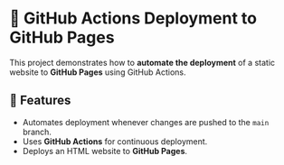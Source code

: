 # 🚀 GitHub Actions Deployment to GitHub Pages

This project demonstrates how to **automate the deployment** of a static website to **GitHub Pages** using GitHub Actions.  

## 📌 Features
- Automates deployment whenever changes are pushed to the `main` branch.
- Uses **GitHub Actions** for continuous deployment.
- Deploys an HTML website to **GitHub Pages**.


